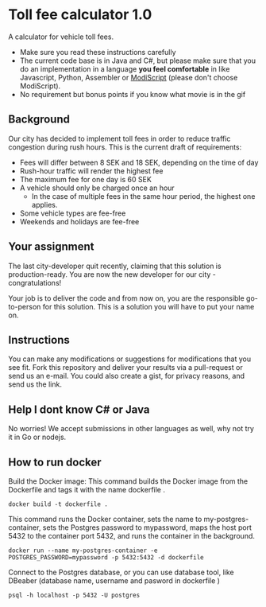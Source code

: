

# Toll fee calculator 1.0
A calculator for vehicle toll fees.

* Make sure you read these instructions carefully
* The current code base is in Java and C#, but please make sure that you do an implementation in a language **you feel comfortable** in like Javascript, Python, Assembler or [ModiScript](https://en.wikipedia.org/wiki/ModiScript) (please don't choose ModiScript). 
* No requirement but bonus points if you know what movie is in the gif

## Background
Our city has decided to implement toll fees in order to reduce traffic congestion during rush hours.
This is the current draft of requirements:
 
* Fees will differ between 8 SEK and 18 SEK, depending on the time of day 
* Rush-hour traffic will render the highest fee
* The maximum fee for one day is 60 SEK
* A vehicle should only be charged once an hour
  * In the case of multiple fees in the same hour period, the highest one applies.
* Some vehicle types are fee-free
* Weekends and holidays are fee-free

## Your assignment
The last city-developer quit recently, claiming that this solution is production-ready. 
You are now the new developer for our city - congratulations! 

Your job is to deliver the code and from now on, you are the responsible go-to-person for this solution. This is a solution you will have to put your name on. 

## Instructions
You can make any modifications or suggestions for modifications that you see fit. Fork this repository and deliver your results via a pull-request or send us an e-mail. You could also create a gist, for privacy reasons, and send us the link.

## Help I dont know C# or Java
No worries! We accept submissions in other languages as well, why not try it in Go or nodejs.


## How to run docker
Build the Docker image:
This command builds the Docker image from the Dockerfile and tags it with the name dockerfile .
```
docker build -t dockerfile .
```


This command runs the Docker container, sets the name to my-postgres-container, sets the Postgres password to mypassword, maps the host port 5432 to the container port 5432, and runs the container in the background.
```
docker run --name my-postgres-container -e POSTGRES_PASSWORD=mypassword -p 5432:5432 -d dockerfile
```
Connect to the Postgres database, or you can use database tool, like DBeaber (database name, username and pasword in dockerfile )
```
psql -h localhost -p 5432 -U postgres
```
